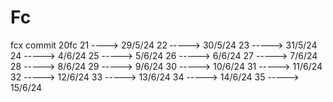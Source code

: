 # Fc
fcx commit
20fc
21  ----> 29/5/24
22  ‐----> 30/5/24
23  -----> 31/5/24
24  -----> 4/6/24
25  -----> 5/6/24
26  -----> 6/6/24
27  -----> 7/6/24
28  -----> 8/6/24
29  -----> 9/6/24
30  -----> 10/6/24
31  -----> 11/6/24
32  -----> 12/6/24
33  -----> 13/6/24
34  -----> 14/6/24
35  -----> 15/6/24
